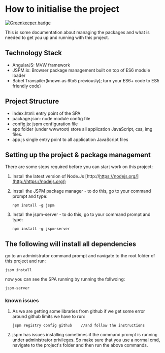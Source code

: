 # How to initialise the project #

[![Greenkeeper badge](https://badges.greenkeeper.io/IcodeNet/AngularSeed.svg)](https://greenkeeper.io/)

This is some documentation about managing the packages and what is needed to get you up and running with this project.

## Technology Stack


- AngularJS: MVW framework
- JSPM.io: Browser package management built on top of ES6 module loader
- Babel Transpiler(known as 6to5 previously); turn your ES6+ code to ES5 friendly code)


## Project Structure
- index.html: entry point of the SPA
- package.json: node module config file 
- config.js: jspm configuration file 
- app folder (under wwwroot) store all application JavaScript, css, img files.
- app.js single entry point to all application JavaScript files

## Setting up the project & package management ##

There are some steps required before you can start work on this project:

1. Install the latest version of Node.Js [http://https://nodejs.org/](http://https://nodejs.org/) 
2. Install the JSPM package manager - to do this, go to your command prompt and type:
 
    `npm install -g jspm`
3. Install the jspm-server - to do this, go to your command prompt and type: 

    `npm install -g jspm-server`

## The following will install all dependencies ##
    
go to an administrator command prompt and navigate to the root folder of this project and run:

    jspm install	

now you can see the SPA running by running the follwoing:
    
    jspm-server

### known issues ###

 1. As we are getting some libraries from github if we get some error around github limits we have to run:

        jspm registry config github    //and follow the instructions

 2. jspm has issues installing sometimes if the command prompt is running under administrator privileges. 
So make sure that you use a normal cmd, navigate to the project's folder and then run the above commands.